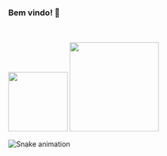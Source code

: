 ### Bem vindo! 👋

<!--![cube](/cube.gif)-->
<!--<a href="url"><img src="cube.gif" align="right" height="100" width="100" ></a>-->

<br>
<br>
<div>
  <img height="120em" src="https://github-readme-stats.vercel.app/api/top-langs/?username=BarbaraBrito&layout=compact"/>
  <img height="180em" src="https://github-readme-stats.vercel.app/api?username=BarbaraBrito&show_icons=true&theme=tokyonight"/>

![Snake animation](https://github.com/davimateus1/davimateus1/blob/output/github-contribution-grid-snake.svg)
</div>
